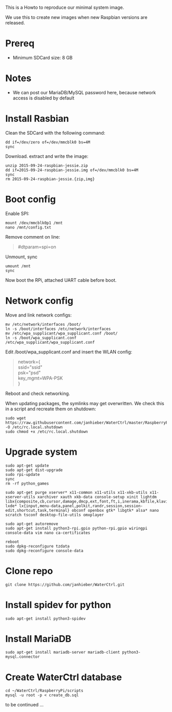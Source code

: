 This is a Howto to reproduce our minimal system image.

We use this to create new images when new Raspbian versions are released.

# Prereq
- Minimum SDCard size: 8 GB

# Notes
- We can post our MariaDB/MySQL password here, because network access is disabled by default

# Install Rasbian
Clean the SDCard with the following command:
```shell
dd if=/dev/zero of=/dev/mmcblk0 bs=4M
sync
```

Download. extract and write the image:
```shell
unzip 2015-09-24-raspbian-jessie.zip
dd if=2015-09-24-raspbian-jessie.img of=/dev/mmcblk0 bs=4M
sync
rm 2015-09-24-raspbian-jessie.{zip,img}
```

# Boot config
Enable SPI:
```shell
mount /dev/mmcblk0p1 /mnt
nano /mnt/config.txt
```
Remove comment on line:
>\#dtparam=spi=on

Unmount, sync
```shell
umount /mnt
sync
```

Now boot the RPi, attached UART cable before boot.

# Network config
Move and link network configs:
```shell
mv /etc/network/interfaces /boot/
ln -s /boot/interfaces /etc/network/interfaces
mv /etc/wpa_supplicant/wpa_supplicant.conf /boot/
ln -s /boot/wpa_supplicant.conf /etc/wpa_supplicant/wpa_supplicant.conf
```

Edit /boot/wpa_supplicant.conf and insert the WLAN config:
>network={  
>  ssid="ssid"  
>  psk="psd"  
>  key_mgmt=WPA-PSK  
>}  

Reboot and check networking.

When updating packages, the symlinks may get overwritten.
We check this in a script and recreate them on shutdown:
```shell
sudo wget https://raw.githubusercontent.com/janhieber/WaterCtrl/master/RaspberryPi/scripts/rc.local.shutdown -O /etc/rc.local.shutdown
sudo chmod +x /etc/rc.local.shutdown
```


# Upgrade system
```shell
sudo apt-get update
sudo apt-get dist-upgrade
sudo rpi-update
sync
rm -rf python_games

sudo apt-get purge xserver* x11-common x11-utils x11-xkb-utils x11-xserver-utils xarchiver xauth xkb-data console-setup xinit lightdm libx{composite,cb,cursor,damage,dmcp,ext,font,ft,i,inerama,kbfile,klavier,mu,pm,randr,render,res,t,xf86}* lxde* lx{input,menu-data,panel,polkit,randr,session,session-edit,shortcut,task,terminal} obconf openbox gtk* libgtk* alsa* nano scratch tsconf desktop-file-utils omxplayer

sudo apt-get autoremove
sudo apt-get install python3-rpi.gpio python-rpi.gpio wiringpi console-data vim nano ca-certificates

reboot
sudo dpkg-reconfigure tzdata
sudo dpkg-reconfigure console-data
```

# Clone repo
```shell
git clone https://github.com/janhieber/WaterCtrl.git
```

# Install spidev for python
```shell
sudo apt-get install python3-spidev 
```
# Install MariaDB
```shell
sudo apt-get install mariadb-server mariadb-client python3-mysql.connector
```

# Create WaterCtrl database
```shell
cd ~/WaterCtrl/RaspberryPi/scripts
mysql -u root -p < create_db.sql
```


to be continued ...
